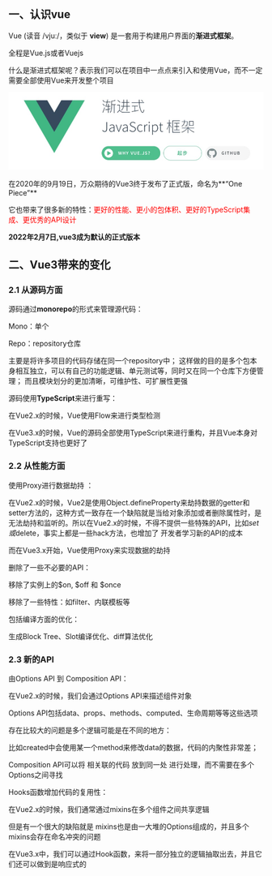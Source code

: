 

## 一、认识vue

Vue (读音 /vjuː/，类似于 **view**) 是一套用于构建用户界面的**渐进式框架**。 

全程是Vue.js或者Vuejs

什么是渐进式框架呢？表示我们可以在项目中一点点来引入和使用Vue，而不一定需要全部使用Vue来开发整个项目

![](../imgs/vue3/%E8%AE%A4%E8%AF%86vue.png)

在2020年的9月19日，万众期待的Vue3终于发布了正式版，命名为**“One Piece”**

它也带来了很多新的特性：<span style='color:red'>更好的性能、更小的包体积、更好的TypeScript集成、更优秀的API设计</span>

**2022年2月7日,vue3成为默认的正式版本**

## 二、**Vue3带来的变化**

### 2.1 从源码方面

源码通过**monorepo**的形式来管理源代码： 

Mono：单个 

Repo：repository仓库 

主要是将许多项目的代码存储在同一个repository中； 这样做的目的是多个包本身相互独立，可以有自己的功能逻辑、单元测试等，同时又在同一个仓库下方便管理； 而且模块划分的更加清晰，可维护性、可扩展性更强

源码使用**TypeScript**来进行重写： 

在Vue2.x的时候，Vue使用Flow来进行类型检测

在Vue3.x的时候，Vue的源码全部使用TypeScript来进行重构，并且Vue本身对TypeScript支持也更好了

### 2.2 从性能方面

使用Proxy进行数据劫持 ：

在Vue2.x的时候，Vue2是使用Object.defineProperty来劫持数据的getter和setter方法的，这种方式一致存在一个缺陷就是当给对象添加或者删除属性时，是无法劫持和监听的。所以在Vue2.x的时候，不得不提供一些特殊的API，比如$set或$delete，事实上都是一些hack方法，也增加了 开发者学习新的API的成本

而在Vue3.x开始，Vue使用Proxy来实现数据的劫持

删除了一些不必要的API： 

移除了实例上的$on, $off 和 $once

移除了一些特性：如filter、内联模板等

包括编译方面的优化： 

生成Block Tree、Slot编译优化、diff算法优化

### 2.3 新的API

由Options API 到 Composition API： 

在Vue2.x的时候，我们会通过Options API来描述组件对象

Options API包括data、props、methods、computed、生命周期等等这些选项

存在比较大的问题是多个逻辑可能是在不同的地方： 

比如created中会使用某一个method来修改data的数据，代码的内聚性非常差； 

Composition API可以将 相关联的代码 放到同一处 进行处理，而不需要在多个Options之间寻找

Hooks函数增加代码的复用性： 

在Vue2.x的时候，我们通常通过mixins在多个组件之间共享逻辑

但是有一个很大的缺陷就是 mixins也是由一大堆的Options组成的，并且多个mixins会存在命名冲突的问题

在Vue3.x中，我们可以通过Hook函数，来将一部分独立的逻辑抽取出去，并且它们还可以做到是响应式的